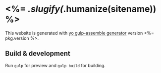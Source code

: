 # <%= _.slugify(_.humanize(sitename)) %>

This website is generated with [yo gulp-assemble generator](https://github.com/Diverently/generator-gulp-assemble)
version <%= pkg.version %>.

## Build & development

Run `gulp` for preview and `gulp build` for building.
